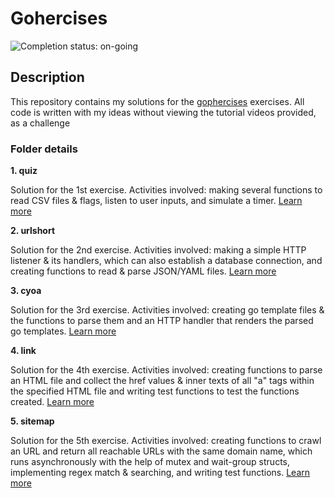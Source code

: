 # Gohercises

![Completion status: on-going](https://img.shields.io/badge/COMPLETION%20STATUS-ON--GOING-informational?style=for-the-badge)

## Description

This repository contains my solutions for the [gophercises](https://gophercises.com/) exercises. All code is written with my ideas without viewing the tutorial videos provided, as a challenge


### Folder details

**1. quiz**

Solution for the 1st exercise. Activities involved: making several functions to read CSV files & flags, listen to user inputs, and simulate a timer. [Learn more](https://github.com/gophercises/quiz)


**2. urlshort**

Solution for the 2nd exercise. Activities involved: making a simple HTTP listener & its handlers, which can also establish a database connection, and creating functions to read & parse JSON/YAML files. [Learn more](https://github.com/gophercises/urlshort)


**3. cyoa**

Solution for the 3rd exercise. Activities involved: creating go template files & the functions to parse them and an HTTP handler that renders the parsed go templates. [Learn more](https://github.com/gophercises/cyoa)

**4. link**

Solution for the 4th exercise. Activities involved: creating functions to parse an HTML file and collect the href values & inner texts of all "a" tags within the specified HTML file and writing test functions to test the functions created. [Learn more](https://github.com/gophercises/link)

**5. sitemap**

Solution for the 5th exercise. Activities involved: creating functions to crawl an URL and return all reachable URLs with the same domain name, which runs asynchronously with the help of mutex and wait-group structs, implementing regex match & searching, and writing test functions. [Learn more](https://github.com/gophercises/link)
